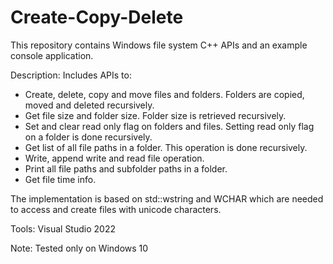 # Create-Copy-Delete
This repository contains Windows file system C++ APIs and an example console application.

Description: Includes APIs to:
- Create, delete, copy and move files and folders. Folders are copied, moved and deleted recursively.
- Get file size and folder size. Folder size is retrieved recursively.
- Set and clear read only flag on folders and files. Setting read only flag on a folder is done recursively.
- Get list of all file paths in a folder. This operation is done recursively.
- Write, append write and read file operation.
- Print all file paths and subfolder paths in a folder.
- Get file time info.

The implementation is based on std::wstring and WCHAR which are needed to access and create files with 
unicode characters.

Tools: Visual Studio 2022

Note: Tested only on Windows 10
